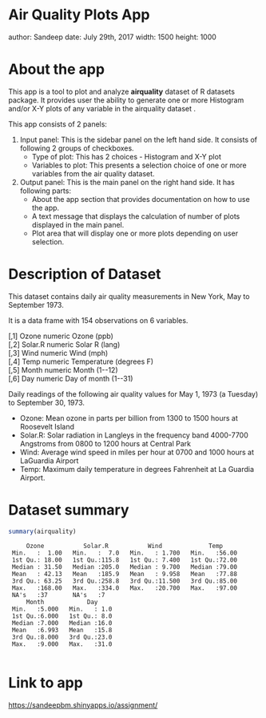 Air Quality Plots App
========================================================
author: Sandeep
date: July 29th, 2017
width: 1500
height: 1000

About the app
========================================================

This app is a tool to plot and analyze **airquality** dataset of R datasets package. It provides user the ability to generate one or more Histogram and/or X-Y plots of any variable in the airquality dataset .  

This app consists of 2 panels:  

1. Input panel: This is the sidebar panel on the left hand side. It consists of following 2 groups of checkboxes.  
      * Type of plot: This has 2 choices - Histogram and X-Y plot
      * Variables to plot: This presents a selection choice of one or more variables from the air quality dataset.
2. Output panel: This is the main panel on the right hand side. It has following parts:
      * About the app section that provides documentation on how to use the app.
      * A text message that displays the calculation of number of plots displayed in the main panel.
      * Plot area that will display one or more plots depending on user selection.

Description of Dataset
========================================================

This dataset contains daily air quality measurements in New York, May to September 1973. 

It is a data frame with 154 observations on 6 variables. 

[,1]  Ozone  numeric  Ozone (ppb)   
[,2]  Solar.R  numeric  Solar R (lang)   
[,3]  Wind  numeric  Wind (mph)   
[,4]  Temp  numeric  Temperature (degrees F)   
[,5]  Month  numeric  Month (1--12)   
[,6]  Day  numeric  Day of month (1--31)    

Daily readings of the following air quality values for May 1, 1973 (a Tuesday) to September 30, 1973.
- Ozone: Mean ozone in parts per billion from 1300 to 1500 hours at Roosevelt Island
- Solar.R: Solar radiation in Langleys in the frequency band 4000-7700 Angstroms from 0800 to 1200 hours at Central Park
- Wind: Average wind speed in miles per hour at 0700 and 1000 hours at LaGuardia Airport
- Temp: Maximum daily temperature in degrees Fahrenheit at La Guardia Airport. 

Dataset summary
========================================================


```r
summary(airquality)
```

```
     Ozone           Solar.R           Wind             Temp      
 Min.   :  1.00   Min.   :  7.0   Min.   : 1.700   Min.   :56.00  
 1st Qu.: 18.00   1st Qu.:115.8   1st Qu.: 7.400   1st Qu.:72.00  
 Median : 31.50   Median :205.0   Median : 9.700   Median :79.00  
 Mean   : 42.13   Mean   :185.9   Mean   : 9.958   Mean   :77.88  
 3rd Qu.: 63.25   3rd Qu.:258.8   3rd Qu.:11.500   3rd Qu.:85.00  
 Max.   :168.00   Max.   :334.0   Max.   :20.700   Max.   :97.00  
 NA's   :37       NA's   :7                                       
     Month            Day      
 Min.   :5.000   Min.   : 1.0  
 1st Qu.:6.000   1st Qu.: 8.0  
 Median :7.000   Median :16.0  
 Mean   :6.993   Mean   :15.8  
 3rd Qu.:8.000   3rd Qu.:23.0  
 Max.   :9.000   Max.   :31.0  
                               
```

Link to app
========================================================

https://sandeepbm.shinyapps.io/assignment/
